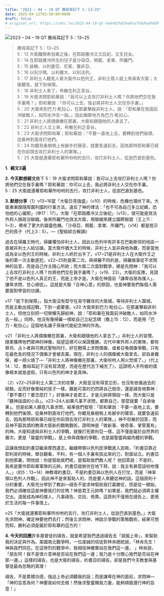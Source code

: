```yaml
---
title: "2023 – 04 – 19 QT 撒母耳記下 5：13~25"
date: 2025-04-12T03:50:00+0800
draft: false
# original_url: https://cmtc.tw/2023-04-19-qt-%e6%92%92%e6%af%8d%e8%80%b3%e8%a8%98%e4%b8%8b-5%ef%bc%9a1325
---
```


![2023 – 04 – 19 QT 撒母耳記下 5：13~25](/images/qt.jpg  "2023 – 04 – 19 QT 撒母耳記下 5：13~25")

> 撒母耳記下 5：13~25  
> 5：13 大衛離開希伯崙之後，在耶路撒冷又立后妃，又生兒女。  
> 5：14 在耶路撒冷所生的兒子是沙母亞、朔罷、拿單、所羅門、  
> 5：15 益轄、以利書亞、尼斐、雅非亞、  
> 5：16 以利沙瑪、以利雅大、以利法列。  
> 5：17 非利士人聽見人膏大衛作以色列王，非利士眾人就上來尋索大衛；大衛聽見，就下到保障。  
> 5：18 非利士人來了，布散在利乏音谷。  
> 5：19 大衛求問耶和華說：「我可以上去攻打非利士人嗎？你將他們交在我手裏嗎？」耶和華說：「你可以上去，我必將非利士人交在你手裏。」  
> 5：20 大衛來到巴力‧毗拉心，在那裏擊殺非利士人，說：「耶和華在我面前沖破敵人，如同水沖去一般。」因此稱那地方為巴力‧毗拉心。  
> 5：21 非利士人將偶像撇在那裏，大衛和跟隨他的人拿去了。  
> 5：22 非利士人又上來，布散在利乏音谷。  
> 5：23 大衛求問耶和華；耶和華說：「不要一直地上去，要轉到他們後頭，從桑林對面攻打他們。  
> 5：24 你聽見桑樹梢上有腳步的聲音，就要急速前去，因為那時耶和華已經在你前頭去攻打非利士人的軍隊。」  
> 5：25 大衛就遵著耶和華所吩咐的去行，攻打非利士人，從迦巴直到基色。

**1.  經文3遍**

**2. 今天默想經文**撒下 5：19 大衛求問耶和華說：我可以上去攻打非利士人嗎？你將他們交在我手裏嗎？耶和華說：你可以上去，我必將非利士人交在你手裏。  
5：25 大衛就遵著耶和華所吩咐的去行，攻打非利士人，從迦巴直到基色。

**3. 默想分享**（1）v13~16當「大衛日見強盛」（v10）的時候，危機也潛伏下來。大衛漸漸跟隨周圍列國的行事方法，違反了神的律法：「也不可為自己多立妃嬪，恐怕他的心偏邪」（申17：17）。大衛「在耶路撒冷又立後妃」（v13），很可能是效法外邦人搞政治聯姻。後來所羅門也效法大衛，用聯姻來建立國際聯盟（王上11：1~3），帶來了更大的屬靈危機。「沙母亞、朔罷、拿單、所羅門」（v14）都是拔示巴的孩子（代上3：5）。—《聖經綜合解讀》

過去在掃羅王時代，掃羅懼怕非利士人，因此以色列中有許多在巴勒斯坦的地區一直被非利士人給佔據。當大衛作猶大王的時候，非利士人並非與他為難，而是當他成為全以色列王的時候，非利士人終於出手了。v17~21是非利士人在大衛作王之後的第一次主動進犯，v22~25則是第二次。與掃羅不同的是，掃羅做事從不求問神的旨意，而是自己作主隨心所欲；而大衛二次面對戰爭，總是先問神：「我可以上去攻打非利士人嗎？你將他們交在我手裏嗎？」（v19、23）。大衛的反應，見證了他不是以色列人真正的王，而是上帝才是。大衛在神面前「謙卑自居為僕人」，謙卑求問、甘心順從」，這就是大衛「合神心意」的原因，也是神要我們每個人需要面對學習的功課。

v17「就下到保障」，指大衛沒有堅守在易守難攻的大衛城，等待非利士人圍城，而是主動出城迎戰，下到一處要塞。v20 大衛來到巴力‧毗拉心，在那裏擊殺非利士人，但他立刻把一切榮耀先歸給神，說：「耶和華在我面前沖破敵人，如同水沖去一般。」同時，他沒有像掃羅一樣給自己立紀念碑（撒上15：12），而是用「巴力・毗拉心」這個地名讓子孫後代能紀念神的作為。

v21 「非利士人將偶像撇在那裏，大衛和跟隨他的人拿去了。」非利士人的習慣，隨軍攜帶他們眾神的神像，指望這樣可以保證獲勝。古代中東外邦人的軍隊，都有祭司、占卜者與可擕式聖物同行，好在戰場上求問偶像，或者召喚偶像爭戰，只有在最危急的情況下偶像才會被丟棄。現在，非利士人的偶像被大衛拿去，卻自身難保，被一把火燒了—「非利士人將神像撇在那裏，大衛吩咐人用火焚燒了。」（代上14：12，撒母耳記下沒有寫清楚，而是在歷代志下補充了）。這證明人手所做的偶像根本就是虛假，只有以色列的神才是真神。

（2）v22~25非利士人第二次的攻擊，大衛並沒有得意忘形，也沒有依循過去的經驗，反而好像單純的孩子一樣，難能可貴的仍然將自己倒空，還是禱告倚靠神：「要不要打？要怎麼打？」好像神才是君王，才是元帥將領段一樣，而大衛只是「聽神話語的小兵」。v23~24人如果凡事不求問，都靠自己，那麼就要「自承後果」。但是如果人願意凡事求問，結果我們發現：「耶和華說：不要一直地上去，要轉到他們後頭，從桑林對面攻打他們。你聽見桑樹梢上有腳步的聲音，就要急速前去，因為那時耶和華已經在你前頭去攻打非利士人的軍隊。」神不但樂於回答，而且神不厭其煩的教導大衛新的戰略戰術，證明神是「做新事、做奇事、掌管萬有」的神。大衛知道與非利士人的爭戰，就像打死歌利亞一樣，這不僅是屬於自然界的層次，更是「屬靈的爭戰」，是上帝與偶像的爭戰，也是屬聖靈與屬肉體的爭戰。

這讓我想起約書亞繼承摩西遺志，繼續帶領以色列民爭戰進入迦南，「約書亞靠近耶利哥的時候，舉目觀看，不料，有一個人手裏有拔出來的刀，對面站立。約書亞到他那裏，問他說：你是幫助我們呢，是幫助我們敵人呢？ 他回答說：不是的，我來是要作耶和華軍隊的元帥。約書亞就俯伏在地下拜，說：我主有甚麼話吩咐僕人。」（約5：13~14）神教導約書亞，不是約書亞與以色列人在打仗，而是「神率領以色列人作戰」，因此神不是來幫助人的，而是要人來聽從神的話。這個原則十分的重要，大衛充分學到了教訓—禱告不是求神幫助我打贏勝仗，而是從一開始，我們必須確信這是神要我打的仗嗎？神是君王元帥嗎？如果是，我們就必須將主權交出，退居成為神的僕人，凡事禱告、交託、倚靠。這原則不僅用在禱告上，更用於生活的每一件事情上。

v25「大衛就遵著耶和華所吩咐的去行，攻打非利士人，從迦巴直到基色。」大衛先求問神，確定神要他們去打；然後又求問神，神啟示爭戰的策略戰術，結果可想而知，勝利必須是屬於耶和華的這方的！

**4. 今天的回應**許多基督徒的禱告，就是希望我們透過禱告去「說服上帝」，來幫助我的決定與作為。美國南北戰爭時，一位虔誠的信徒對林肯總統說，「林肯先生！神與我們同在。在這慘烈的戰爭中，我相信神確實站在我們這一邊。 」林肯說，「朋友阿！我不是很介意神是否站在我們這一邊；我乃是十分關心我們是否站在神那一邊。」這樣的禱告，也是大衛的禱告，約書亞的禱告，卻是我們今天教會與基督徒最為忽略的真理！

禱告，不是累積功德，強迫上帝必須聽我的話；而是謙卑在神的面前，求問神—「神的旨意為何？神要我如何去做！然後求聖靈賜我力量，能夠順服遵行神的旨意！」